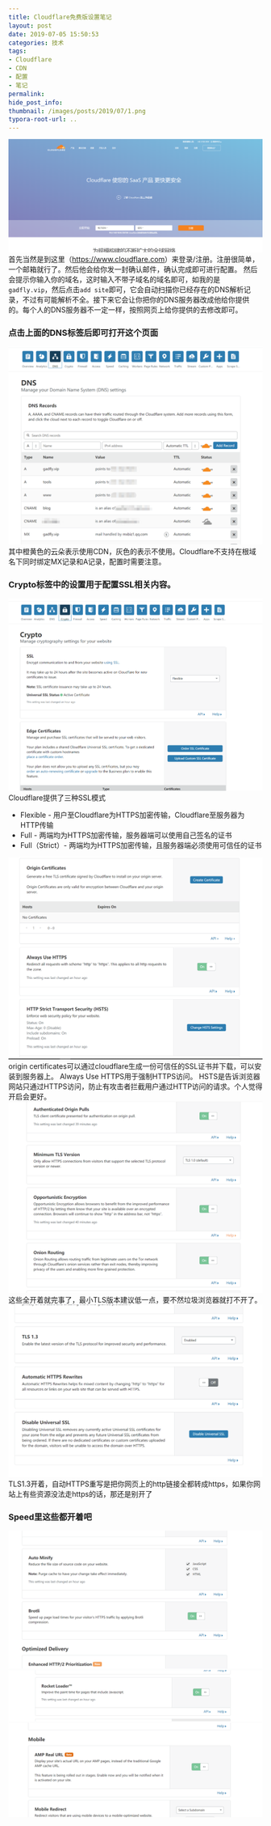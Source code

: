 ```yaml
---
title: Cloudflare免费版设置笔记
layout: post
date: 2019-07-05 15:50:53
categories: 技术
tags:
- Cloudflare
- CDN
- 配置
- 笔记
permalink:
hide_post_info:
thumbnail: /images/posts/2019/07/1.png
typora-root-url: ..
---
```

![图片](/images/posts/2019/07/1.png)
首先当然是到这里（<https://www.cloudflare.com>）来登录/注册。注册很简单，一个邮箱就行了。然后他会给你发一封确认邮件，确认完成即可进行配置。
然后会提示你输入你的域名，这时输入不带子域名的域名即可，如我的是`gadfly.vip`，然后点击`add site`即可，它会自动扫描你已经存在的DNS解析记录，不过有可能解析不全。接下来它会让你把你的DNS服务器改成他给你提供的。每个人的DNS服务器不一定一样，按照网页上给你提供的去修改即可。
### 点击上面的DNS标签后即可打开这个页面
![图片](/images/posts/2019/07/2.png)
其中橙黄色的云朵表示使用CDN，灰色的表示不使用。Cloudflare不支持在根域名下同时绑定MX记录和A记录，配置时需要注意。
### Crypto标签中的设置用于配置SSL相关内容。
![图片](/images/posts/2019/07/3.png)
Cloudflare提供了三种SSL模式
* Flexible - 用户至Cloudflare为HTTPS加密传输，Cloudflare至服务器为HTTP传输
* Full - 两端均为HTTPS加密传输，服务器端可以使用自己签名的证书
* Full（Strict）- 两端均为HTTPS加密传输，且服务器端必须使用可信任的证书

![图片](/images/posts/2019/07/4.png)
origin certificates可以通过cloudflare生成一份可信任的SSL证书并下载，可以安装到服务器上。
Always Use HTTPS用于强制HTTPS访问。
HSTS是告诉浏览器网站只通过HTTPS访问，防止有攻击者拦截用户通过HTTP访问的请求。个人觉得开启会更好。
![图片](/images/posts/2019/07/5.png)
这些全开着就完事了，最小TLS版本建议低一点，要不然垃圾浏览器就打不开了。
![图片](/images/posts/2019/07/6.png)
TLS1.3开着，自动HTTPS重写是把你网页上的http链接全都转成https，如果你网站上有些资源没法走https的话，那还是别开了
### Speed里这些都开着吧
![图片](/images/posts/2019/07/7.png)
![图片](/images/posts/2019/07/8.png)
![图片](/images/posts/2019/07/9.png)
